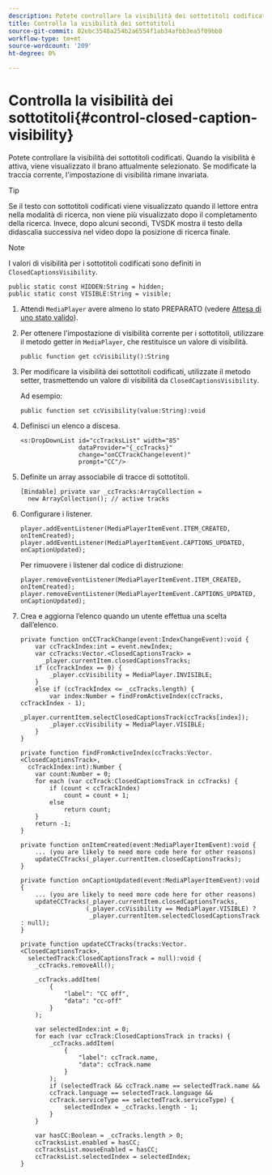```yaml
---
description: Potete controllare la visibilità dei sottotitoli codificati. Quando la visibilità è attiva, viene visualizzato il brano attualmente selezionato. Se modificate la traccia corrente, l'impostazione di visibilità rimane invariata.
title: Controlla la visibilità dei sottotitoli
source-git-commit: 02ebc3548a254b2a6554f1ab34afbb3ea5f09bb8
workflow-type: tm+mt
source-wordcount: '209'
ht-degree: 0%

---
```


# Controlla la visibilità dei sottotitoli{#control-closed-caption-visibility}

Potete controllare la visibilità dei sottotitoli codificati. Quando la visibilità è attiva, viene visualizzato il brano attualmente selezionato. Se modificate la traccia corrente, l&#39;impostazione di visibilità rimane invariata.

>[!TIP]
>
>Se il testo con sottotitoli codificati viene visualizzato quando il lettore entra nella modalità di ricerca, non viene più visualizzato dopo il completamento della ricerca. Invece, dopo alcuni secondi, TVSDK mostra il testo della didascalia successiva nel video dopo la posizione di ricerca finale.

>[!NOTE]
>
>I valori di visibilità per i sottotitoli codificati sono definiti in `ClosedCaptionsVisibility`.
>
>```
>public static const HIDDEN:String = hidden; 
>public static const VISIBLE:String = visible;
>```
>

1. Attendi `MediaPlayer` avere almeno lo stato PREPARATO (vedere [Attesa di uno stato valido](../../t-psdk-dhls-1.4-configure/c-psdk-dhls-1.4-ui-configure/t-psdk-dhls-1.4-ui-state-prepared-wait-for.md)).
1. Per ottenere l&#39;impostazione di visibilità corrente per i sottotitoli, utilizzare il metodo getter in `MediaPlayer`, che restituisce un valore di visibilità.

   ```
   public function get ccVisibility():String
   ```

1. Per modificare la visibilità dei sottotitoli codificati, utilizzate il metodo setter, trasmettendo un valore di visibilità da `ClosedCaptionsVisibility`.

   Ad esempio:

   ```
   public function set ccVisibility(value:String):void
   ```

1. Definisci un elenco a discesa.

   ```
   <s:DropDownList id="ccTracksList" width="85" 
                   dataProvider="{_ccTracks}" 
                   change="onCCTrackChange(event)" 
                   prompt="CC"/>
   ```

1. Definite un array associabile di tracce di sottotitoli.

   ```
   [Bindable] private var _ccTracks:ArrayCollection =  
     new ArrayCollection(); // active tracks 
   ```

1. Configurare i listener.

   ```
   player.addEventListener(MediaPlayerItemEvent.ITEM_CREATED, onItemCreated); 
   player.addEventListener(MediaPlayerItemEvent.CAPTIONS_UPDATED, onCaptionUpdated);
   ```

   Per rimuovere i listener dal codice di distruzione:

   ```
   player.removeEventListener(MediaPlayerItemEvent.ITEM_CREATED, onItemCreated); 
   player.removeEventListener(MediaPlayerItemEvent.CAPTIONS_UPDATED, onCaptionUpdated);
   ```

1. Crea e aggiorna l’elenco quando un utente effettua una scelta dall’elenco.

   ```
   private function onCCTrackChange(event:IndexChangeEvent):void { 
       var ccTrackIndex:int = event.newIndex; 
       var ccTracks:Vector.<ClosedCaptionsTrack> =  
         _player.currentItem.closedCaptionsTracks; 
       if (ccTrackIndex == 0) { 
           _player.ccVisibility = MediaPlayer.INVISIBLE; 
       } 
       else if (ccTrackIndex <= _ccTracks.length) { 
           var index:Number = findFromActiveIndex(ccTracks, ccTrackIndex - 1); 
           _player.currentItem.selectClosedCaptionsTrack(ccTracks[index]); 
           _player.ccVisibility = MediaPlayer.VISIBLE; 
       } 
   } 
   
   private function findFromActiveIndex(ccTracks:Vector.<ClosedCaptionsTrack>,  
     ccTrackIndex:int):Number { 
       var count:Number = 0; 
       for each (var ccTrack:ClosedCaptionsTrack in ccTracks) { 
           if (count < ccTrackIndex) 
               count = count + 1; 
           else 
               return count; 
       } 
       return -1; 
   } 
   
   private function onItemCreated(event:MediaPlayerItemEvent):void { 
       ... (you are likely to need more code here for other reasons) 
       updateCCTracks(_player.currentItem.closedCaptionsTracks); 
   } 
   
   private function onCaptionUpdated(event:MediaPlayerItemEvent):void { 
       ... (you are likely to need more code here for other reasons) 
       updateCCTracks(_player.currentItem.closedCaptionsTracks,  
                     (_player.ccVisibility == MediaPlayer.VISIBLE) ?  
                      _player.currentItem.selectedClosedCaptionsTrack : null); 
   } 
   
   private function updateCCTracks(tracks:Vector.<ClosedCaptionsTrack>,  
     selectedTrack:ClosedCaptionsTrack = null):void { 
       _ccTracks.removeAll(); 
   
       _ccTracks.addItem( 
           { 
               "label": "CC off", 
               "data": "cc-off" 
           } 
       ); 
   
       var selectedIndex:int = 0; 
       for each (var ccTrack:ClosedCaptionsTrack in tracks) { 
           _ccTracks.addItem( 
               { 
                   "label": ccTrack.name, 
                   "data": ccTrack.name 
               } 
           ); 
           if (selectedTrack && ccTrack.name == selectedTrack.name && 
           ccTrack.language == selectedTrack.language && 
           ccTrack.serviceType == selectedTrack.serviceType) { 
               selectedIndex = _ccTracks.length - 1; 
           } 
       } 
   
       var hasCC:Boolean = _ccTracks.length > 0; 
       ccTracksList.enabled = hasCC; 
       ccTracksList.mouseEnabled = hasCC; 
       ccTracksList.selectedIndex = selectedIndex; 
   } 
   ```
